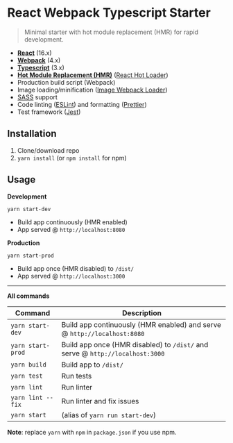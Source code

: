 # React Webpack Typescript Starter

> Minimal starter with hot module replacement (HMR) for rapid development.

- **[React](https://facebook.github.io/react/)** (16.x)
- **[Webpack](https://webpack.js.org/)** (4.x)
- **[Typescript](https://www.typescriptlang.org/)** (3.x)
- **[Hot Module Replacement (HMR)](https://webpack.js.org/concepts/hot-module-replacement/)** ([React Hot Loader](https://github.com/gaearon/react-hot-loader))
- Production build script (Webpack)
- Image loading/minification ([Image Webpack Loader](https://github.com/tcoopman/image-webpack-loader))
- [SASS](http://sass-lang.com/) support
- Code linting ([ESLint](https://github.com/eslint/eslint)) and formatting ([Prettier](https://github.com/prettier/prettier))
- Test framework ([Jest](https://facebook.github.io/jest/))

## Installation

1. Clone/download repo
2. `yarn install` (or `npm install` for npm)

## Usage

**Development**

`yarn start-dev`

- Build app continuously (HMR enabled)
- App served @ `http://localhost:8080`

**Production**

`yarn start-prod`

- Build app once (HMR disabled) to `/dist/`
- App served @ `http://localhost:3000`

---

**All commands**

| Command           | Description                                                                   |
| ----------------- | ----------------------------------------------------------------------------- |
| `yarn start-dev`  | Build app continuously (HMR enabled) and serve @ `http://localhost:8080`      |
| `yarn start-prod` | Build app once (HMR disabled) to `/dist/` and serve @ `http://localhost:3000` |
| `yarn build`      | Build app to `/dist/`                                                         |
| `yarn test`       | Run tests                                                                     |
| `yarn lint`       | Run linter                                                                    |
| `yarn lint --fix` | Run linter and fix issues                                                     |
| `yarn start`      | (alias of `yarn run start-dev`)                                               |

**Note**: replace `yarn` with `npm` in `package.json` if you use npm.
